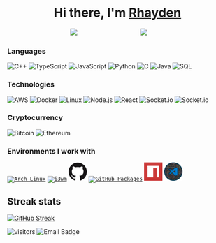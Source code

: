 <div align="center">
   <h1>Hi there, I'm <a href="https://www.arkansoftware.com">Rhayden</a></h1>
  <img align='right' src='https://64.media.tumblr.com/717baba1231895eac273cf79d042f13d/99fb765c55ab765d-93/s540x810/174a4baafe94b72f78da5e66759382aae20f16b2.gif' width='200"'>
</div>

<p align="center">
  <a href="https://github.com/MarcoRhayden"><img src="https://readme-typing-svg.herokuapp.com/?lines=Full-stack%20developer!;Cybersecurity%20and%20Hacking%20Lover;10%2B%20years%20of%20coding%20experience;Always%20learning%20new%20things&font=Fira%20Code&center=true&width=440&height=45&color=f75c7e&vCenter=true&size=22"></a>
</p>

### Languages

![C++](https://img.shields.io/badge/-C++-000?&logo=c%2b%2b&logoColor=00599C)
![TypeScript](https://img.shields.io/badge/-TypeScript-000?&logo=TypeScript)
![JavaScript](https://img.shields.io/badge/-JavaScript-000?&logo=JavaScript)
![Python](https://img.shields.io/badge/-Python-000?&logo=Python)
![C](https://img.shields.io/badge/-C-000?&logo=C)
![Java](https://img.shields.io/badge/-Java-000?&logo=Java&logoColor=007396)
![SQL](https://img.shields.io/badge/-SQL-000?&logo=MySQL)

### Technologies

![AWS](https://img.shields.io/badge/-AWS-000?&logo=Amazon-AWS&logoColor=F90)
![Docker](https://img.shields.io/badge/-Docker-000?&logo=Docker)
![Linux](https://img.shields.io/badge/-Linux-000?&logo=Linux)
![Node.js](https://img.shields.io/badge/-Node.js-000?&logo=node.js)
![React](https://img.shields.io/badge/-React-000?&logo=React)
![Socket.io](https://img.shields.io/badge/-Socket.io-000?&logo=socket.io)
![Socket.io](https://img.shields.io/badge/-boost.cpp-000?&logo=boost.cpp)

### Cryptocurrency
![Bitcoin](https://img.shields.io/badge/Bitcoin-000?&logo=bitcoin)
![Ethereum](https://img.shields.io/badge/Ethereum-000?&logo=ethereum)


### Environments I work with

<code><a href="https://www.archlinux.org/"><img alt="Arch Linux" title="Arch Linux" src="https://github.com/cheesits456/cheesits456/raw/master/icons/arch.png" height="42"></a></code>
<code><a href="https://i3wm.org/"><img alt="i3wm" title="i3wm" src="https://github.com/i3/i3/blob/next/docs/logo-30.png" height="42"></a></code>
<code><a href="https://github.com/"><img alt="GitHub" title="GitHub" src="https://raw.githubusercontent.com/github/explore/78df643247d429f6cc873026c0622819ad797942/topics/github/github.png" height="42"></a></code>
<code><a href="https://github.com/features/packages"><img alt="GitHub Packages" title="GitHub Packages" src="https://github.com/cheesits456/cheesits456/raw/master/icons/packages.png" height="42"></a></code>
<code><a href="https://www.npmjs.com"><img alt="NPM" title="NPM" src="https://raw.githubusercontent.com/github/explore/80688e429a7d4ef2fca1e82350fe8e3517d3494d/topics/npm/npm.png" height="42"></a></code>
<code><a href="https://code.visualstudio.com/"><img alt="Visual Code" title="Visual Code" src="https://github.com/vscode-icons/vscode-icons/blob/master/images/logo.png" height="42"></a></code>


## Streak stats
<!-- GitHub Readme Streak Stats - https://github.com/DenverCoder1/github-readme-streak-stats -->
[![GitHub Streak](http://github-readme-streak-stats.herokuapp.com?user=MarcoRhayden&theme=dark&date_format=M%20j%5B%2C%20Y%5D)](https://git.io/streak-stats)

![visitors](https://visitor-badge.glitch.me/badge?page_id=MarcoRhayden)
![Email Badge](https://img.shields.io/badge/e--mail-Rhayden%40arkansoftware.com-red)
